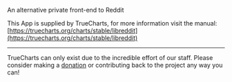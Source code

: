 An alternative private front-end to Reddit

This App is supplied by TrueCharts, for more information visit the manual: [https://truecharts.org/charts/stable/libreddit](https://truecharts.org/charts/stable/libreddit)

---

TrueCharts can only exist due to the incredible effort of our staff.
Please consider making a [donation](https://truecharts.org/about/sponsor) or contributing back to the project any way you can!

